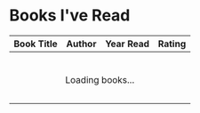 <!DOCTYPE html>
<html lang="en">
<head>
  <meta charset="UTF-8" />
  <meta name="viewport" content="width=device-width, initial-scale=1.0" />
  <title>Chris' Book Tracker</title>
  <link href="https://fonts.googleapis.com/css2?family=Inter:wght@500;700&display=swap" rel="stylesheet">
  <link rel="stylesheet" href="style.css" />
  <link href="https://cdn.jsdelivr.net/npm/bootstrap@5.3.3/dist/css/bootstrap.min.css" rel="stylesheet">
  <!-- DataTables CSS -->
  <link rel="stylesheet" href="https://cdn.datatables.net/1.13.6/css/dataTables.bootstrap5.min.css" />

</head>
<body>
  <div id="header-placeholder"></div>

  <main class="container">
    <h1>Books I've Read</h1>
    <table id="books-table" class="table">
      <thead>
        <tr>
          <th>Book Title</th>
          <th>Author</th>
          <th>Year Read</th>
          <th>Rating</th>
        </tr>
      </thead>
      <tbody id="books-body">
        <tr id="loading-row">
          <td colspan="4" style="text-align: center; padding: 2rem;">
            <div class="spinner-border text-primary" role="status"></div>
            <div style="margin-top: 0.5rem;">Loading books...</div>
          </td>
        </tr>
      </tbody>
    </table>
  </main>

  <script>
    const sheetId = '1fF7P_rtLpgdr6LadFXJ3ZhjvNVw3TCBHnHi0q4XEx9I';
    const logRange = 'Log!A2:G';

    async function fetchSheetData(range) {
      const url = `https://sheets.googleapis.com/v4/spreadsheets/${sheetId}/values/${range}?key=AIzaSyCFcup6gSBuwCFuwNKF-gIkrK2f_6nfD0g`;
      const response = await fetch(url);
      const data = await response.json();
      return data.values || [];
    }

    function buildBookUrl(title) {
      return `book.html?title=${encodeURIComponent(title)}`;
    }

   function renderBooksTable(data) {
     const tbody = document.querySelector("#books-body");

     // Remove loading row
     const loadingRow = document.getElementById("loading-row");
     if (loadingRow) loadingRow.remove();

     // Sort by date read descending
     data.sort((a, b) => {
       const dateA = new Date(a[3] || '1900-01-01');
       const dateB = new Date(b[3] || '1900-01-01');
       return dateB - dateA;
     });

     const today = new Date();

     data.forEach(row => {
       const title = row[0] || "Unknown Title";
       const author = row[1] || "Unknown Author";
       const dateRead = row[3];
       const year = row[5] || "";
       const rating = row[6] || "";

       let isNew = false;
       if (dateRead) {
         const readDate = new Date(dateRead);
         const timeDiff = today - readDate;
         const daysDiff = timeDiff / (1000 * 60 * 60 * 24);
         isNew = daysDiff <= 5 && daysDiff >= 0;
       }

       const tr = document.createElement("tr");
       tr.innerHTML = `
         <td>
           <a href="${buildBookUrl(title)}">${title}</a>
           ${isNew ? '<span style="color:red; font-weight:bold; margin-left:6px;">🆕 New!</span>' : ''}
         </td>
         <td>${author}</td>
         <td>${year}</td>
         <td>${rating}</td>
       `;
       tbody.appendChild(tr);
     });

     // Initialize DataTables after rendering
    $('#books-table').DataTable({
      paging: true,
      searching: true,
      ordering: true,
      order: [], // Don't override your custom JS sort
      language: {
        searchPlaceholder: "Search books...",
        search: ""
      },
      dom: 'ftlip' // Move the length dropdown to the bottom
    });
   }

    fetchSheetData(logRange).then(renderBooksTable);
  </script>

 <script>
  fetch("header.html")
    .then(response => response.text())
    .then(data => {
      document.getElementById("header-placeholder").innerHTML = data;

      // ✅ Run this *after* header.html is injected
      if (location.hostname === "localhost" || location.hostname === "127.0.0.1") {
        const header = document.querySelector("header");
        if (header) {
          header.classList.add("dev");
        }
      }
    });
</script>

  <!-- jQuery (required for DataTables) -->
  <script src="https://code.jquery.com/jquery-3.7.0.min.js"></script>

  <!-- DataTables JS -->
  <script src="https://cdn.datatables.net/1.13.6/js/jquery.dataTables.min.js"></script>
  <script src="https://cdn.datatables.net/1.13.6/js/dataTables.bootstrap5.min.js"></script>

  <div id="footer-placeholder"></div>
  <script>
    fetch("footer.html")
      .then(response => response.text())
      .then(data => {
        document.getElementById("footer-placeholder").innerHTML = data;
      });
  </script>

</body>
</html>